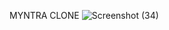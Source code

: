 MYNTRA CLONE ![Screenshot (34)](https://github.com/user-attachments/assets/33403504-0804-4c35-8e90-8c986faec9b5)
